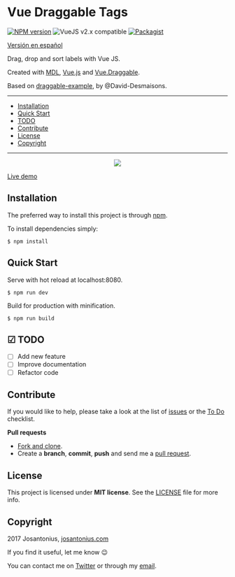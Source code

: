 # Vue Draggable Tags

[![NPM version](https://img.shields.io/npm/v/vue-draggable-tags.svg)](https://www.npmjs.com/package/vue-draggable-tags) ![VueJS v2.x compatible](https://img.shields.io/badge/vue%202.x-compatible-green.svg) [![Packagist](https://img.shields.io/cocoapods/l/AFNetworking.svg)](https://github.com/Josantonius/vue-draggable-tags/blob/master/LICENSE)

[Versión en español](README-ES.md)

Drag, drop and sort labels with Vue JS.

Created with [MDL](https://getmdl.io/), [Vue.js](https://vuejs.org/) and [Vue.Draggable](https://github.com/SortableJS/Vue.Draggable).

Based on [draggable-example](https://github.com/David-Desmaisons/draggable-example), by @David-Desmaisons.

---

- [Installation](#installation)
- [Quick Start](#quick-start)
- [TODO](#-todo)
- [Contribute](#contribute)
- [License](#license)
- [Copyright](#copyright)

---

<p align="center">
  <a href="https://josantonius.github.io/vue-draggable-tags/" title="Vue Draggable Tags">
  	<img src="example.gif">
  </a>
</p>

[Live demo](https://josantonius.github.io/vue-draggable-tags/)

## Installation

The preferred way to install this project is through [npm](https://www.npmjs.com/).

To install dependencies simply:

    $ npm install

## Quick Start

Serve with hot reload at localhost:8080.

    $ npm run dev

Build for production with minification.

    $ npm run build

## ☑ TODO

- [ ] Add new feature
- [ ] Improve documentation
- [ ] Refactor code

## Contribute

If you would like to help, please take a look at the list of
[issues](https://github.com/Josantonius/vue-draggable-tags/issues) or the [To Do](#-todo) checklist.

**Pull requests**

* [Fork and clone](https://help.github.com/articles/fork-a-repo).
* Create a **branch**, **commit**, **push** and send me a
  [pull request](https://help.github.com/articles/using-pull-requests).

## License

This project is licensed under **MIT license**. See the [LICENSE](LICENSE) file for more info.

## Copyright

2017 Josantonius, [josantonius.com](https://josantonius.com/)

If you find it useful, let me know :wink:

You can contact me on [Twitter](https://twitter.com/Josantonius) or through my [email](mailto:hello@josantonius.com).